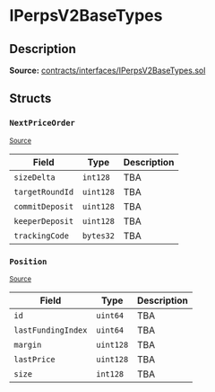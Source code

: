 # IPerpsV2BaseTypes

## Description

**Source:** [contracts/interfaces/IPerpsV2BaseTypes.sol](https://github.com/Synthetixio/synthetix/tree/v2.71.0/contracts/interfaces/IPerpsV2BaseTypes.sol)

## Structs

### `NextPriceOrder`

<sub>[Source](https://github.com/Synthetixio/synthetix/tree/v2.71.0/contracts/interfaces/IPerpsV2BaseTypes.sol#L31)</sub>

| Field           | Type      | Description |
| --------------- | --------- | ----------- |
| `sizeDelta`     | `int128`  | TBA         |
| `targetRoundId` | `uint128` | TBA         |
| `commitDeposit` | `uint128` | TBA         |
| `keeperDeposit` | `uint128` | TBA         |
| `trackingCode`  | `bytes32` | TBA         |

### `Position`

<sub>[Source](https://github.com/Synthetixio/synthetix/tree/v2.71.0/contracts/interfaces/IPerpsV2BaseTypes.sol#L22)</sub>

| Field              | Type      | Description |
| ------------------ | --------- | ----------- |
| `id`               | `uint64`  | TBA         |
| `lastFundingIndex` | `uint64`  | TBA         |
| `margin`           | `uint128` | TBA         |
| `lastPrice`        | `uint128` | TBA         |
| `size`             | `int128`  | TBA         |

